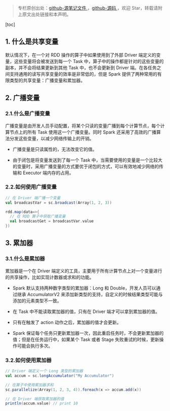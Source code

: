 > 专栏原创出处：[github-源笔记文件 ](https://github.com/GourdErwa/review-notes/tree/master/framework/spark-basis) ，[github-源码 ](https://github.com/GourdErwa/spark-advanced)，欢迎 Star，转载请附上原文出处链接和本声明。

[toc]
## 1. 什么是共享变量
默认情况下，在一个对 RDD 操作的算子中如果使用到了外部 Driver 端定义的变量，这些变量将会被发送到每一个 Task 中，算子中的操作都是针对的这些变量的副本，并不会将结果更新到其他 Task 中，也不会更新到 Driver 端。在各任务之间支持通用的读写共享变量的效率是非常低的，但是 Spark 提供了两种常用的有限类型的共享变量：广播变量和累加器。
## 2. 广播变量
### 2.1.什么是广播变量
广播变量是由开发人员手动配置，将某个只读的变量广播到每个计算节点，每个计算节点上的所有 Task 使用这一个广播变量。同时 Spark 还采用了高效的广播算法分发这些变量，以减少网络传输上的开销。
* 广播变量是只读属性的，无法改变它的值。

* 由于闭包是将变量发送到了每一个 Task 中，当需要使用的变量是一个比较大的变量时，采用广播变量的方式要优于闭包的方式，可以有效地减少网络的传输和 Executor 端内存的占用。
### 2.2.如何使用广播变量
```scala
// 在 Driver 端广播一个变量
val broadcastVar = sc.broadcast(Array(1, 2, 3))

rdd.map(data=>{
  // 在 RDD 算子中获取广播变量
  val broadcastGet = broadcastVar.value
})
```
## 3. 累加器
### 3.1.什么是累加器
累加器是一个在 Driver 端定义的工具，主要用于所有计算节点上对一个变量进行的共享操作，比如实现计数器或求和的功能。
* Spark 默认支持两种数字类型的累加器：Long 和 Double，开发人员可以通过继承 AccumulatorV2 来添加新类型的支持，自定义的时候结果类型可能与添加的元素类型不一致。

* 在 Task 中不能读取累加器的值，只有在 Driver 端才可以拿到累加器的值。

* 只有在触发了 action 动作之后，累加器的值才会更新。

* Spark 保证每个任务只更新累加器一次，因此重启任务时，不会更新累加器的值；但是在任务运行中，如果某个 Task 或者 Stage 失败重试的时候，更新操作可能会执行多次。
### 3.2.如何使用累加器
```scala
// Driver 端定义一个 Long 类型的累加器
val accum = sc.longAccumulator("My Accumulator")

// 在算子中使用累加器求和
sc.parallelize(Array(1, 2, 3, 4)).foreach(x => accum.add(x))

// 在 Driver 端获取累加器的值
println(accum.value) // print 10
```